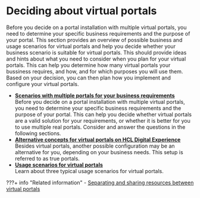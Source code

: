 # Deciding about virtual portals

Before you decide on a portal installation with multiple virtual portals, you need to determine your specific business requirements and the purpose of your portal. This section provides an overview of possible business and usage scenarios for virtual portals and help you decide whether your business scenario is suitable for virtual portals. This should provide ideas and hints about what you need to consider when you plan for your virtual portals. This can help you determine how many virtual portals your bussiness requires, and how, and for which purposes you will use them. Based on your decision, you can then plan how you implement and configure your virtual portals.


-   **[Scenarios with multiple portals for your business requirements](advpuscn_pln.md)**  
Before you decide on a portal installation with multiple virtual portals, you need to determine your specific business requirements and the purpose of your portal. This can help you decide whether virtual portals are a valid solution for your requirements, or whether it is better for you to use multiple real portals. Consider and answer the questions in the following sections.
-   **[Alternative concepts for virtual portals on HCL Digital Experience](advpuscn_alt.md)**  
Besides virtual portals, another possible configuration may be an alternative for you, depending on your business needs. This setup is referred to as true portals.
-   **[Usage scenarios for virtual portals](advpuscn_usage.md)**  
Learn about three typical usage scenarios for virtual portals.


???+ info "Related information"
    - [Separating and sharing resources between virtual portals](../vp_planning/advppln_scope.md)

